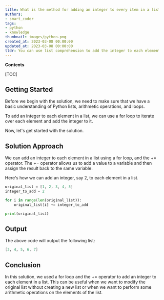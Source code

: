 ```yaml
---
title: What is the method for adding an integer to every item in a list?
authors:
- smart_coder
tags:
- python
- knowledge
thumbnail: images/python.png
created_at: 2023-03-08 00:00:00
updated_at: 2023-03-08 00:00:00
tldr: You can use list comprehension to add the integer to each element in the list [x + integer for x in my\_list].
---
```


**Contents**

[TOC]

## Getting Started
Before we begin with the solution, we need to make sure that we have a basic understanding of Python lists, arithmetic operations, and loops.

To add an integer to each element in a list, we can use a for loop to iterate over each element and add the integer to it. 

Now, let's get started with the solution.

## Solution Approach
We can add an integer to each element in a list using a for loop, and the += operator. The += operator allows us to add a value to a variable and then assign the result back to the same variable. 

Here's how we can add an integer, say 2, to each element in a list.

```python
original_list = [1, 2, 3, 4, 5]
integer_to_add = 2

for i in range(len(original_list)):
    original_list[i] += integer_to_add

print(original_list)
```

## Output
The above code will output the following list:

```python
[3, 4, 5, 6, 7]
```

## Conclusion
In this solution, we used a for loop and the += operator to add an integer to each element in a list. This can be useful when we want to modify the original list without creating a new list or when we want to perform some arithmetic operations on the elements of the list.
